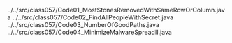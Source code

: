 ../../src/class057/Code01_MostStonesRemovedWithSameRowOrColumn.java
../../src/class057/Code02_FindAllPeopleWithSecret.java
../../src/class057/Code03_NumberOfGoodPaths.java
../../src/class057/Code04_MinimizeMalwareSpreadII.java
